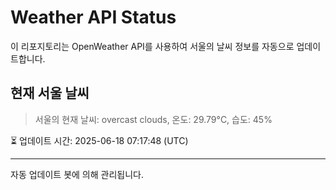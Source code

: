 
# Weather API Status

이 리포지토리는 OpenWeather API를 사용하여 서울의 날씨 정보를 자동으로 업데이트합니다.

## 현재 서울 날씨
> 서울의 현재 날씨: overcast clouds, 온도: 29.79°C, 습도: 45%

⏳ 업데이트 시간: 2025-06-18 07:17:48 (UTC)

---
자동 업데이트 봇에 의해 관리됩니다.
